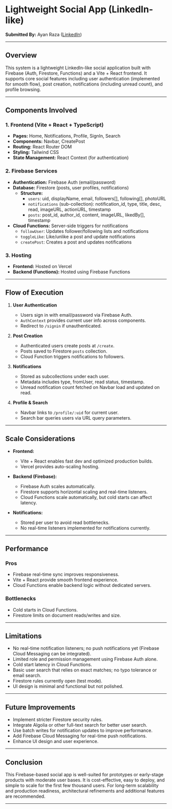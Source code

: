 # Lightweight Social App (LinkedIn-like)  

**Submitted By:** Ayan Raza ([LinkedIn](https://www.linkedin.com/in/ayan-raza/))

---

## Overview  
This system is a lightweight LinkedIn-like social application built with Firebase (Auth, Firestore, Functions) and a Vite + React frontend. It supports core social features including user authentication (implemented for smooth flow), post creation, notifications (including unread count), and profile browsing.

---

## Components Involved

### 1. Frontend (Vite + React + TypeScript)  
- **Pages:** Home, Notifications, Profile, SignIn, Search  
- **Components:** Navbar, CreatePost  
- **Routing:** React Router DOM  
- **Styling:** Tailwind CSS  
- **State Management:** React Context (for authentication)  

### 2. Firebase Services  
- **Authentication:** Firebase Auth (email/password)  
- **Database:** Firestore (posts, user profiles, notifications)  
  - **Structure:**  
    - `users`: uid, displayName, email, followers[], following[], photoURL  
    - `notifications` (sub-collection): notification_id, type, title, desc, read, imageURL, actionURL, timestamp  
    - `posts`: post_id, author_id, content, imageURL, likedBy[], timestamp  
- **Cloud Functions:** Server-side triggers for notifications  
  - `followUser`: Updates follower/following lists and notifications  
  - `toggleLike`: Like/unlike a post and update notifications  
  - `createPost`: Creates a post and updates notifications  

### 3. Hosting  
- **Frontend:** Hosted on Vercel  
- **Backend (Functions):** Hosted using Firebase Functions  

---

## Flow of Execution

1. **User Authentication**  
   - Users sign in with email/password via Firebase Auth.  
   - `AuthContext` provides current user info across components.  
   - Redirect to `/signin` if unauthenticated.

2. **Post Creation**  
   - Authenticated users create posts at `/create`.  
   - Posts saved to Firestore `posts` collection.  
   - Cloud Function triggers notifications to followers.

3. **Notifications**  
   - Stored as subcollections under each user.  
   - Metadata includes type, fromUser, read status, timestamp.  
   - Unread notification count fetched on Navbar load and updated on read.

4. **Profile & Search**  
   - Navbar links to `/profile/:uid` for current user.  
   - Search bar queries users via URL query parameters.

---

## Scale Considerations

- **Frontend:**  
  - Vite + React enables fast dev and optimized production builds.  
  - Vercel provides auto-scaling hosting.

- **Backend (Firebase):**  
  - Firebase Auth scales automatically.  
  - Firestore supports horizontal scaling and real-time listeners.  
  - Cloud Functions scale automatically, but cold starts can affect latency.

- **Notifications:**  
  - Stored per user to avoid read bottlenecks.  
  - No real-time listeners implemented for notifications currently.

---

## Performance

### Pros  
- Firebase real-time sync improves responsiveness.  
- Vite + React provide smooth frontend experience.  
- Cloud Functions enable backend logic without dedicated servers.

### Bottlenecks  
- Cold starts in Cloud Functions.  
- Firestore limits on document reads/writes and size.

---

## Limitations

- No real-time notification listeners; no push notifications yet (Firebase Cloud Messaging can be integrated).  
- Limited role and permission management using Firebase Auth alone.  
- Cold start latency in Cloud Functions.  
- Basic user search that relies on exact matches; no typo tolerance or email search.  
- Firestore rules currently open (test mode).  
- UI design is minimal and functional but not polished.

---

## Future Improvements

- Implement stricter Firestore security rules.  
- Integrate Algolia or other full-text search for better user search.  
- Use batch writes for notification updates to improve performance.  
- Add Firebase Cloud Messaging for real-time push notifications.  
- Enhance UI design and user experience.

---

## Conclusion

This Firebase-based social app is well-suited for prototypes or early-stage products with moderate user bases. It is cost-effective, easy to deploy, and simple to scale for the first few thousand users. For long-term scalability and production readiness, architectural refinements and additional features are recommended.

---

